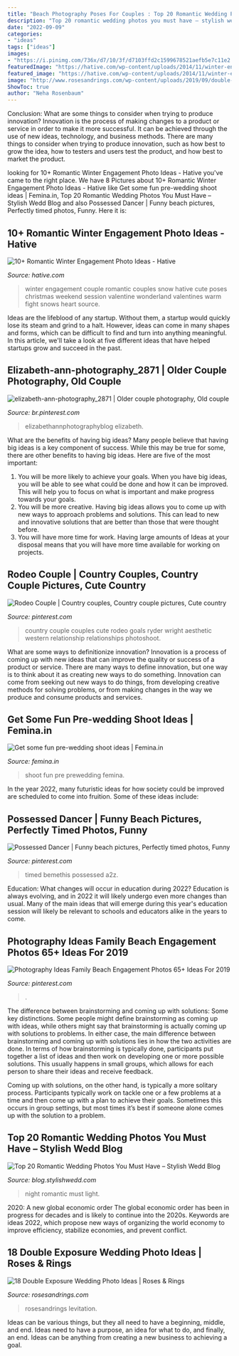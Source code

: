 ```yaml
---
title: "Beach Photography Poses For Couples : Top 20 Romantic Wedding Photos You Must Have – Stylish Wedd Blog"
description: "Top 20 romantic wedding photos you must have – stylish wedd blog"
date: "2022-09-09"
categories:
- "ideas"
tags: ["ideas"]
images:
- "https://i.pinimg.com/736x/d7/10/3f/d7103ffd2c1599678521aefb5e7c11e2.jpg"
featuredImage: "https://hative.com/wp-content/uploads/2014/11/winter-engagement-photo-ideas/16-winter-engagement-photo-ideas.jpg"
featured_image: "https://hative.com/wp-content/uploads/2014/11/winter-engagement-photo-ideas/16-winter-engagement-photo-ideas.jpg"
image: "http://www.rosesandrings.com/wp-content/uploads/2019/09/double-exposure-couples-engagement-beach-and-floral-photoshoot.jpg"
ShowToc: true
author: "Neha Rosenbaum"
---
```



Conclusion: What are some things to consider when trying to produce innovation?
Innovation is the process of making changes to a product or service in order to make it more successful. It can be achieved through the use of new ideas, technology, and business methods. There are many things to consider when trying to produce innovation, such as how best to grow the idea, how to testers and users test the product, and how best to market the product.

	

		
looking for 10+ Romantic Winter Engagement Photo Ideas - Hative you've came to the right place. We have 8 Pictures about 10+ Romantic Winter Engagement Photo Ideas - Hative like Get some fun pre-wedding shoot ideas | Femina.in, Top 20 Romantic Wedding Photos You Must Have – Stylish Wedd Blog and also Possessed Dancer | Funny beach pictures, Perfectly timed photos, Funny. Here it is:
		
    
## 10+ Romantic Winter Engagement Photo Ideas - Hative

<img loading=lazy src="https://hative.com/wp-content/uploads/2014/11/winter-engagement-photo-ideas/16-winter-engagement-photo-ideas.jpg" onerror="this.onerror=null;this.src='https://tse3.mm.bing.net/th?id=OIP.MKCA9lOTCLp5miUeHAtS6wHaLH&amp;pid=15.1';" alt="10+ Romantic Winter Engagement Photo Ideas - Hative">

_Source: hative.com_

>winter engagement couple romantic couples snow hative cute poses christmas weekend session valentine wonderland valentines warm fight snows heart source. 

	

Ideas are the lifeblood of any startup. Without them, a startup would quickly lose its steam and grind to a halt. However, ideas can come in many shapes and forms, which can be difficult to find and turn into anything meaningful. In this article, we'll take a look at five different ideas that have helped startups grow and succeed in the past.

    
## Elizabeth-ann-photography_2871 | Older Couple Photography, Old Couple

<img loading=lazy src="https://i.pinimg.com/736x/3d/e1/4d/3de14d68cff20f0eb10a08f32171659d--wedding-anniversary-denver.jpg" onerror="this.onerror=null;this.src='https://tse3.mm.bing.net/th?id=OIP.JFWFkLCaeg4EAytDfB9jLQHaLF&amp;pid=15.1';" alt="elizabeth-ann-photography_2871 | Older couple photography, Old couple">

_Source: br.pinterest.com_

>elizabethannphotographyblog elizabeth. 

	

What are the benefits of having big ideas?
Many people believe that having big ideas is a key component of success. While this may be true for some, there are other benefits to having big ideas. Here are five of the most important: 
1. You will be more likely to achieve your goals. When you have big ideas, you will be able to see what could be done and how it can be improved. This will help you to focus on what is important and make progress towards your goals. 
2. You will be more creative. Having big ideas allows you to come up with new ways to approach problems and solutions. This can lead to new and innovative solutions that are better than those that were thought before. 
3. You will have more time for work. Having large amounts of Ideas at your disposal means that you will have more time available for working on projects.

    
## Rodeo Couple | Country Couples, Country Couple Pictures, Cute Country

<img loading=lazy src="https://i.pinimg.com/736x/68/74/09/687409fa2aa8252327fb4047a6ad58fa.jpg" onerror="this.onerror=null;this.src='https://tse4.mm.bing.net/th?id=OIP.KkmRJdPwACN4ezw1kk5CyAHaLH&amp;pid=15.1';" alt="Rodeo Couple | Country couples, Country couple pictures, Cute country">

_Source: pinterest.com_

>country couple couples cute rodeo goals ryder wright aesthetic western relationship relationships photoshoot. 

	

What are some ways to definitionize innovation?
Innovation is a process of coming up with new ideas that can improve the quality or success of a product or service. There are many ways to define innovation, but one way is to think about it as creating new ways to do something. Innovation can come from seeking out new ways to do things, from developing creative methods for solving problems, or from making changes in the way we produce and consume products and services.

    
## Get Some Fun Pre-wedding Shoot Ideas | Femina.in

<img loading=lazy src="https://femina.wwmindia.com/photogallery/2017/Apr/2b6a51e8d1ebdbc591687bdac519b0e6_1492170790_760x568.jpg" onerror="this.onerror=null;this.src='https://tse4.mm.bing.net/th?id=OIP.vsjwRkZIRl9nfDyfVi_DpwHaLI&amp;pid=15.1';" alt="Get some fun pre-wedding shoot ideas | Femina.in">

_Source: femina.in_

>shoot fun pre prewedding femina. 

	

In the year 2022, many futuristic ideas for how society could be improved are scheduled to come into fruition. Some of these ideas include: 

    
## Possessed Dancer | Funny Beach Pictures, Perfectly Timed Photos, Funny

<img loading=lazy src="https://i.pinimg.com/736x/3d/7b/4e/3d7b4ef9fba4311de516a362972590c5.jpg" onerror="this.onerror=null;this.src='https://tse2.mm.bing.net/th?id=OIP.kmvxmIBw4R2WO26lQDVCogHaJP&amp;pid=15.1';" alt="Possessed Dancer | Funny beach pictures, Perfectly timed photos, Funny">

_Source: pinterest.com_

>timed bemethis possessed a2z. 

	

Education: What changes will occur in education during 2022?
Education is always evolving, and in 2022 it will likely undergo even more changes than usual. Many of the main ideas that will emerge during this year's education session will likely be relevant to schools and educators alike in the years to come.

    
## Photography Ideas Family Beach Engagement Photos 65+ Ideas For 2019

<img loading=lazy src="https://i.pinimg.com/736x/d7/10/3f/d7103ffd2c1599678521aefb5e7c11e2.jpg" onerror="this.onerror=null;this.src='https://tse1.mm.bing.net/th?id=OIP.hK7cCQIPD7Nd66SkjA1eJgAAAA&amp;pid=15.1';" alt="Photography Ideas Family Beach Engagement Photos 65+ Ideas For 2019">

_Source: pinterest.com_

>. 

	

The difference between brainstorming and coming up with solutions: Some key distinctions.
Some people might define brainstorming as coming up with ideas, while others might say that brainstorming is actually coming up with solutions to problems. In either case, the main difference between brainstorming and coming up with solutions lies in how the two activities are done.
In terms of how brainstorming is typically done, participants put together a list of ideas and then work on developing one or more possible solutions. This usually happens in small groups, which allows for each person to share their ideas and receive feedback.

Coming up with solutions, on the other hand, is typically a more solitary process. Participants typically work on tackle one or a few problems at a time and then come up with a plan to achieve their goals. Sometimes this occurs in group settings, but most times it’s best if someone alone comes up with the solution to a problem.

    
## Top 20 Romantic Wedding Photos You Must Have – Stylish Wedd Blog

<img loading=lazy src="http://blog.stylishwedd.com/wp-content/uploads/2016/12/Incredible-Night-Wedding-Photos-Ideas-You-Must-See.jpg" onerror="this.onerror=null;this.src='https://tse1.mm.bing.net/th?id=OIP.YozKD3NQw8_L1UmgONwQIQHaKc&amp;pid=15.1';" alt="Top 20 Romantic Wedding Photos You Must Have – Stylish Wedd Blog">

_Source: blog.stylishwedd.com_

>night romantic must light. 

	

2020: A new global economic order
The global economic order has been in progress for decades and is likely to continue into the 2020s. Keywords are ideas 2022, which propose new ways of organizing the world economy to improve efficiency, stabilize economies, and prevent conflict.

    
## 18 Double Exposure Wedding Photo Ideas | Roses &amp; Rings

<img loading=lazy src="http://www.rosesandrings.com/wp-content/uploads/2019/09/double-exposure-couples-engagement-beach-and-floral-photoshoot.jpg" onerror="this.onerror=null;this.src='https://tse3.mm.bing.net/th?id=OIP.kdn7CvbndtBFdjQkPblDWwHaLH&amp;pid=15.1';" alt="18 Double Exposure Wedding Photo Ideas | Roses &amp; Rings">

_Source: rosesandrings.com_

>rosesandrings levitation. 

	

Ideas can be various things, but they all need to have a beginning, middle, and end. Ideas need to have a purpose, an idea for what to do, and finally, an end. Ideas can be anything from creating a new business to achieving a goal.

